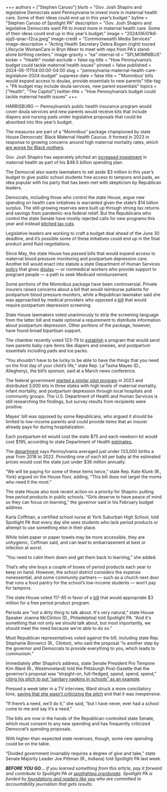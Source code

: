 +++
authors = ["Stephen Caruso"]
blurb = "Gov. Josh Shapiro and legislative Democrats want Pennsylvania to invest more in maternal health care. Some of their ideas could end up in this year’s budget."
byline = "Stephen Caruso of Spotlight PA"
description = "Gov. Josh Shapiro and legislative Democrats want PA to invest more in maternal health care. Some of their ideas could end up in this year’s budget."
image = "2024/06/01k6-ejq5-qnac-f2ca.jpeg"
image-credit = "Commonwealth Media Services"
image-description = "Acting Health Secretary Debra Bogen (right) toured Lifecycle WomanCare in Bryn Mawr to meet with reps from PA's stand-alone birthing centers."
image-gravity = "ea"
internal-id = "SPLMOMNIBUS"
kicker = "Health"
modal-exclude = false
og-title = "How Pennsylvania’s budget could tackle maternal health issues"
pinned = false
published = 2024-06-11T04:00:00-04:00
slug = "pennsylvania-maternal-health-care-legislature-2024-budget"
suppress-date = false
title = "‘Momnibus’ bills would expand access to doulas, provide essentials to new parents"
title-tag = "PA budget may include doula services, new parent essentials"
topics = ["Health", "The Capitol"]
twitter-title = "How Pennsylvania’s budget could tackle maternal health issues"
+++

HARRISBURG — Pennsylvania’s public health insurance program would cover doula services and new parents would receive kits that include diapers and nursing pads under legislative proposals that could be absorbed into this year’s budget.

The measures are part of a “Momnibus” package championed by state House Democrats’ Black Maternal Health Caucus. It formed in 2023 in response to growing concerns around high maternal mortality rates, which <a href="https://www.health.pa.gov/topics/Documents/Programs/2024%20MMR%20Annual%20Report.pdf">are worse for Black mothers</a>.

Gov. Josh Shapiro has separately pitched an <a href="https://www.media.pa.gov/Pages/Health-Details.aspx?newsid=1880">increased investment</a> in maternal health as part of his $48.5 billion spending plan.

<script src="https://www.spotlightpa.org/embed.js" async></script><div data-spl-embed-version="1" data-spl-src="https://www.spotlightpa.org/embeds/newsletter/?cta=Get%20the%20latest%20on%20PA%E2%80%99s%20opioid%20settlements%2C%20medical%20marijuana%20program%2C%20and%20other%20health-related%20news%20with%20our%20daily%20newsletter.&eyebrow=stay%20informed&preselect=papost"></div>

The Democrat also wants lawmakers to set aside $3 million in this year’s budget to give public school students free access to tampons and pads, an idea popular with his party that has been met with skepticism by Republican leaders.

Democrats, including those who control the state House, argue new spending on health care initiatives is warranted given the state’s $14 billion surplus. The still-growing reserves were built up through strong tax returns and savings from pandemic-era federal relief. But the Republicans who control the state Senate have mostly rejected calls for new programs this year and instead <a href="https://apnews.com/article/pennsylvania-budget-tax-josh-shapiro-republican-democrat-8bee487b0e92fce3ad08f7a2e571ae7e">pitched tax cuts</a>.

Legislative leaders are working to craft a budget deal ahead of the June 30 deadline, and it’s possible some of these initiatives could end up in the final product amid fluid negotiations.

Since May, the state House has passed bills that would expand access to maternal blood pressure monitoring and postpartum depression care. Another bill would enact into statute a state Department of Human Services <a href="https://www.pa.gov/en/agencies/dhs/newsroom/shapiro-administration-announces-expansion-of-access-to-doulas-t.html">policy</a> that gives <a href="https://www.health.harvard.edu/blog/what-does-a-birth-doula-do-202311222995">doulas</a> — or nonmedical workers who provide support to pregnant people — a path to seek Medicaid reimbursement.

Some portions of the Momnibus package have been controversial. Private insurers raised concerns about a bill that would reimburse patients for postpartum blood pressure monitors, while a Republican lawmaker said she was approached by medical providers who opposed a <a href="https://www.legis.state.pa.us/cfdocs/legis/RC/Public/rc_view_action2.cfm?sess_yr=2023&amp;sess_ind=0&amp;rc_body=H&amp;rc_nbr=1203">bill</a> that would require postpartum depression screening.

State House lawmakers voted unanimously to strip the screening language from the latter bill and made optional a requirement to distribute information about postpartum depression. Other portions of the package, however, have found broad bipartisan support.

The chamber recently voted 123-79 to <a href="https://www.legis.state.pa.us/cfdocs/billInfo/BillInfo.cfm?syear=2023&amp;sind=0&amp;body=H&amp;type=B&amp;bn=2137">establish</a> a program that would send new parents baby care items like diapers and onesies, and postpartum essentials including pads and ice packs.

“You shouldn’t have to be lucky to be able to have the things that you need on the first day of your child’s life,” state Rep. La’Tasha Mayes (D., Allegheny), the bill’s sponsor, said at a March news conference.

The federal government <a href="https://www.hhs.gov/blog/2023/12/04/newborn-supply-kit-shows-promising-early-results.html">started a similar pilot program</a> in 2023 and distributed 3,000 kits in three states with high levels of maternal mortality, infant mortality, and postpartum depression through local hospitals and community groups. The U.S. Department of Health and Human Services is still researching the findings, but survey results from recipients were positive.

Mayes’ bill was opposed by some Republicans, who argued it should be limited to low-income parents and could provide items that an insurer already pays for during hospitalization.

Each postpartum kit would cost the state $75 and each newborn kit would cost $195, according to state Department of Health <a href="https://www.legis.state.pa.us/WU01/LI/BI/FN/2023/0/HB2137P3230.pdf">estimates.</a>

The <a href="https://www.health.pa.gov/topics/HealthStatistics/VitalStatistics/BirthStatistics/Documents/Birth_AgeRaceYear_Cnty_2018_2022.pdf">department</a> says Pennsylvania averaged just under 133,000 births a year from 2018 to 2022. Providing one of each kit per baby at the estimated prices would cost the state just under $36 million annually.

“We will be paying for some of these items twice,” state Rep. Kate Klunk (R., York) argued on the House floor, adding, “This bill does not target the moms who need it the most.&#34;

The state House also took recent action on a priority for Shapiro: putting free period products in public schools. “Girls deserve to have peace of mind so they can focus on learning,” the governor said in his February budget address.

Karla Coffman, a certified school nurse at York Suburban High School, told Spotlight PA that every day she sees students who lack period products or attempt to use something else in their place.

While toilet paper or paper towels may be more accessible, they are unhygienic, Coffman said, and can lead to embarrassment at best or infection at worst.

“You need to calm them down and get them back to learning,” she added.

That’s why she buys a couple of boxes of period products each year to keep on hand. However, the school district considers the expense nonessential, and some community partners — such as a church next door that runs a food pantry for the school’s low-income students — won’t pay for tampons.

The state House voted 117-85 in favor of a <a href="https://www.legis.state.pa.us/cfdocs/billinfo/billinfo.cfm?syear=2023&amp;sInd=0&amp;body=H&amp;type=B&amp;bn=851">bill</a> that would appropriate $3 million for a free period product program.

Periods are “not a dirty thing to talk about. It&#39;s very natural,” state House Speaker Joanna McClinton (D., Philadelphia) told Spotlight PA. “And it&#39;s something that not only we should talk about, but most importantly, we should meet the need because we&#39;re able to do so.”

Most Republican representatives voted against the bill, including state Rep. Stephanie Borowicz (R., Clinton), who said the proposal “is another step by the governor and Democrats to provide everything to you, which leads to communism.”

Immediately after Shapiro’s address, state Senate President Pro Tempore Kim Ward (R., Westmoreland) told the Pittsburgh Post-Gazette that the governor’s proposal was “straight-on, full-fledged, spend, spend, spend,” <a href="https://www.post-gazette.com/news/politics-state/2024/02/07/ward-costa-shapiro-pennsylvania-budget/stories/202402070094">citing his pitch to put “sanitary napkins in schools” as an example</a>.

<script src="https://www.spotlightpa.org/embed.js" async></script><div data-spl-embed-version="1" data-spl-src="https://www.spotlightpa.org/embeds/donate/"></div>

Pressed a week later in a TV interview, Ward struck a more conciliatory tone, <a href="https://www.abc27.com/this-week-in-pennsylvania/this-week-in-pennsylvania-kim-ward/">saying that she wasn’t criticizing the pitch</a> and that it was inexpensive.

“If there’s a need, we’ll do it,” she said, “but I have never, ever had a school come to me and say it’s a need.”

The bills are now in the hands of the Republican-controlled state Senate, which must consent to any new spending and has frequently criticized Democrat’s spending proposals.

With higher-than-expected state revenues, though, some new spending could be on the table.

“Divided government invariably requires a degree of give and take,” state Senate Majority Leader Joe Pittman (R., Indiana) told Spotlight PA last week.

<strong><em>BEFORE YOU GO…</em></strong><em> If you learned something from this article, pay it forward and contribute to Spotlight PA at </em><a href="https://www.spotlightpa.org/donate"><em>spotlightpa.org/donate</em></a><em>. Spotlight PA is funded by</em><a href="https://www.spotlightpa.org/support"><em> foundations and readers like you</em></a><em> who are committed to accountability journalism that gets results.</em>

